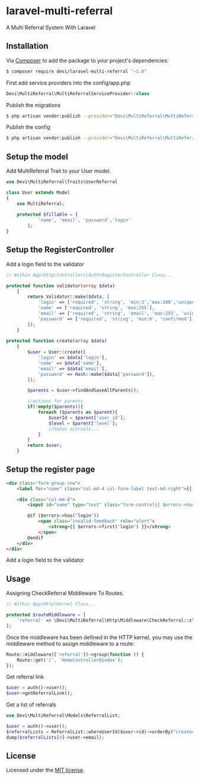 # laravel-multi-referral

A Multi Referral System With Laravel

## Installation

Via [Composer](https://getcomposer.org) to add the package to your project's dependencies:

```bash
$ composer require devi/laravel-multi-referral "~1.0"
```

First add service providers into the config/app.php

```php
Devi\MultiReferral\MultiReferralServiceProvider::class
```

Publish the migrations

```bash
$ php artisan vendor:publish --provider="Devi\MultiReferral\MultiReferralServiceProvider" --tag="migrations"
```

Publish the config

```bash
$ php artisan vendor:publish --provider="Devi\MultiReferral\MultiReferralServiceProvider" --tag="config"
```

## Setup the model

Add MultiReferral Trait to your User model.

```php
use Devi\MultiReferral\Traits\UserReferral

class User extends Model
{
    use MultiReferral;
    
    protected $fillable = [
            'name', 'email', 'password','login'
        ];
}
```

## Setup the RegisterController

Add a login field to the validator

```php
// Within App\Http\Controllers\Auth\RegisterController Class...

protected function validator(array $data)
    {
        return Validator::make($data, [
            'login' => ['required', 'string', 'min:3','max:100','unique:users'],
            'name' => ['required', 'string', 'max:255'],
            'email' => ['required', 'string', 'email', 'max:255', 'unique:users'],
            'password' => ['required', 'string', 'min:6', 'confirmed'],
        ]);
    }
    
protected function create(array $data)
    {
        $user = User::create([
            'login' => $data['login'],
            'name' => $data['name'],
            'email' => $data['email'],
            'password' => Hash::make($data['password']),
        ]);

        $parents = $user->findAndSaveAllParents();

        //actions for parents
        if(!empty($parents)){
            foreach ($parents as $parent){
                $userId = $parent['user_id'];
                $level = $parent['level'];
                //bonus accruals...
            }
        }
        return $user;
    }
```

## Setup the register page

```html
<div class="form-group row">
    <label for="name" class="col-md-4 col-form-label text-md-right">{{ __('Login') }}</label>

    <div class="col-md-6">
        <input id="name" type="text" class="form-control{{ $errors->has('login') ? ' is-invalid' : '' }}" name="login" value="{{ old('login') }}" required autofocus>

        @if ($errors->has('login'))
            <span class="invalid-feedback" role="alert">
                <strong>{{ $errors->first('login') }}</strong>
            </span>
        @endif
    </div>
</div>
```


Add a login field to the validator


## Usage

Assigning CheckReferral Middleware To Routes.

```php
// Within App\Http\Kernel Class...

protected $routeMiddleware = [
    'referral' => \Devi\MultiReferral\Http\Middleware\CheckReferral::class,
];
```

Once the middleware has been defined in the HTTP kernel, you may use the middleware method to assign middleware to a route:

```php
Route::middleware(['referral'])->group(function () {
    Route::get('/', 'HomeController@index');
});
```

Get referral link

```php
$user = auth()->user();
$user->getReferralLink();
```

Get a list of referrals 

```php
use Devi\MultiReferral\Models\ReferralList;

$user = auth()->user();
$referralLists = ReferralList::whereUserId($user->id)->orderBy("created_at","desc")->get();
dump($referralLists[0]->user->email);
```


## License

Licensed under the [MIT license](https://github.com/segeysomok/laravel-multi-referral/blob/master/LICENSE).
